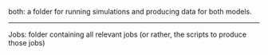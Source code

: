 both: a folder for running simulations and producing data for both models.

---

Jobs: folder containing all relevant jobs (or rather, the scripts to produce those jobs)